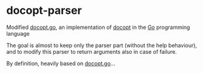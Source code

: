 docopt-parser
=============

Modified [docopt.go](https;//github.com/docopt/docopt.go), an implementation of [docopt](http://docopt.org/) in the [Go](http://golang.org/) programming language

The goal is almost to keep only the parser part (without the help behaviour), and to modify this parser to return arguments also in case of failure.

By definition, heavily based on [docopt.go](https;//github.com/docopt/docopt.go)...